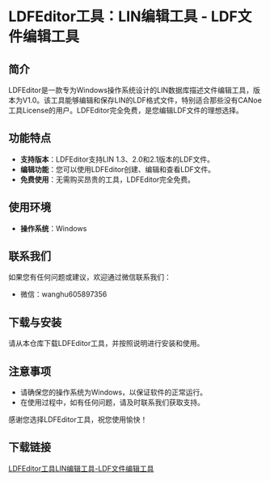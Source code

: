 # LDFEditor工具：LIN编辑工具 - LDF文件编辑工具

## 简介
LDFEditor是一款专为Windows操作系统设计的LIN数据库描述文件编辑工具，版本为V1.0。该工具能够编辑和保存LIN的LDF格式文件，特别适合那些没有CANoe工具License的用户。LDFEditor完全免费，是您编辑LDF文件的理想选择。

## 功能特点
- **支持版本**：LDFEditor支持LIN 1.3、2.0和2.1版本的LDF文件。
- **编辑功能**：您可以使用LDFEditor创建、编辑和查看LDF文件。
- **免费使用**：无需购买昂贵的工具，LDFEditor完全免费。

## 使用环境
- **操作系统**：Windows

## 联系我们
如果您有任何问题或建议，欢迎通过微信联系我们：
- 微信：wanghu605897356

## 下载与安装
请从本仓库下载LDFEditor工具，并按照说明进行安装和使用。

## 注意事项
- 请确保您的操作系统为Windows，以保证软件的正常运行。
- 在使用过程中，如有任何问题，请及时联系我们获取支持。

感谢您选择LDFEditor工具，祝您使用愉快！

## 下载链接

[LDFEditor工具LIN编辑工具-LDF文件编辑工具](https://pan.quark.cn/s/14e5f2a364af)